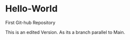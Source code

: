 # Hello-World
First Git-hub Repository

This is an edited Version. As its a branch parallel to Main.
